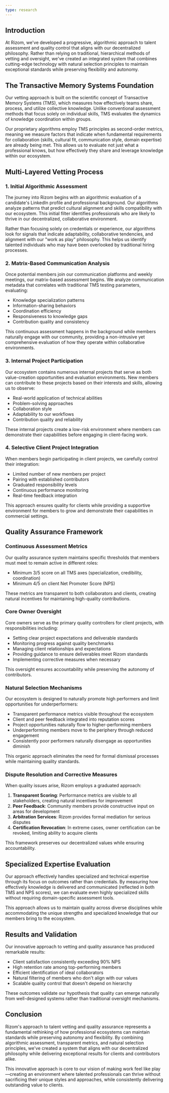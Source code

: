 ```yaml
---
type: research
---
```


## Introduction

At Rizom, we've developed a progressive, algorithmic approach to talent assessment and quality control that aligns with our decentralized philosophy. Rather than relying on traditional, hierarchical methods of vetting and oversight, we've created an integrated system that combines cutting-edge technology with natural selection principles to maintain exceptional standards while preserving flexibility and autonomy.

## The Transactive Memory Systems Foundation

Our vetting approach is built on the scientific concept of Transactive Memory Systems (TMS), which measures how effectively teams share, process, and utilize collective knowledge. Unlike conventional assessment methods that focus solely on individual skills, TMS evaluates the dynamics of knowledge coordination within groups.

Our proprietary algorithms employ TMS principles as second-order metrics, meaning we measure factors that indicate when fundamental requirements for collaboration (skills, cultural fit, communication style, domain expertise) are already being met. This allows us to evaluate not just what a professional knows, but how effectively they share and leverage knowledge within our ecosystem.

## Multi-Layered Vetting Process

### 1. Initial Algorithmic Assessment

The journey into Rizom begins with an algorithmic evaluation of a candidate's LinkedIn profile and professional background. Our algorithms analyze patterns that predict cultural alignment and skills compatibility with our ecosystem. This initial filter identifies professionals who are likely to thrive in our decentralized, collaborative environment.

Rather than focusing solely on credentials or experience, our algorithms look for signals that indicate adaptability, collaborative tendencies, and alignment with our "work as play" philosophy. This helps us identify talented individuals who may have been overlooked by traditional hiring processes.

### 2. Matrix-Based Communication Analysis

Once potential members join our communication platforms and weekly meetings, our matrix-based assessment begins. We analyze communication metadata that correlates with traditional TMS testing parameters, evaluating:

- Knowledge specialization patterns
- Information-sharing behaviors
- Coordination efficiency
- Responsiveness to knowledge gaps
- Contribution quality and consistency

This continuous assessment happens in the background while members naturally engage with our community, providing a non-intrusive yet comprehensive evaluation of how they operate within collaborative environments.

### 3. Internal Project Participation

Our ecosystem contains numerous internal projects that serve as both value-creation opportunities and evaluation environments. New members can contribute to these projects based on their interests and skills, allowing us to observe:

- Real-world application of technical abilities
- Problem-solving approaches
- Collaboration style
- Adaptability to our workflows
- Contribution quality and reliability

These internal projects create a low-risk environment where members can demonstrate their capabilities before engaging in client-facing work.

### 4. Selective Client Project Integration

When members begin participating in client projects, we carefully control their integration:

- Limited number of new members per project
- Pairing with established contributors
- Graduated responsibility levels
- Continuous performance monitoring
- Real-time feedback integration

This approach ensures quality for clients while providing a supportive environment for members to grow and demonstrate their capabilities in commercial settings.

## Quality Assurance Framework

### Continuous Assessment Metrics

Our quality assurance system maintains specific thresholds that members must meet to remain active in different roles:

- Minimum 3/5 score on all TMS axes (specialization, credibility, coordination)
- Minimum 4/5 on client Net Promoter Score (NPS)

These metrics are transparent to both collaborators and clients, creating natural incentives for maintaining high-quality contributions.

### Core Owner Oversight

Core owners serve as the primary quality controllers for client projects, with responsibilities including:

- Setting clear project expectations and deliverable standards
- Monitoring progress against quality benchmarks
- Managing client relationships and expectations
- Providing guidance to ensure deliverables meet Rizom standards
- Implementing corrective measures when necessary

This oversight ensures accountability while preserving the autonomy of contributors.

### Natural Selection Mechanisms

Our ecosystem is designed to naturally promote high performers and limit opportunities for underperformers:

- Transparent performance metrics visible throughout the ecosystem
- Client and peer feedback integrated into reputation scores
- Project opportunities naturally flow to higher-performing members
- Underperforming members move to the periphery through reduced engagement
- Consistently poor performers naturally disengage as opportunities diminish

This organic approach eliminates the need for formal dismissal processes while maintaining quality standards.

### Dispute Resolution and Corrective Measures

When quality issues arise, Rizom employs a graduated approach:

1. **Transparent Scoring**: Performance metrics are visible to all stakeholders, creating natural incentives for improvement
2. **Peer Feedback**: Community members provide constructive input on areas for development
3. **Arbitration Services**: Rizom provides formal mediation for serious disputes
4. **Certification Revocation**: In extreme cases, owner certification can be revoked, limiting ability to acquire clients

This framework preserves our decentralized values while ensuring accountability.

## Specialized Expertise Evaluation

Our approach effectively handles specialized and technical expertise through its focus on outcomes rather than credentials. By measuring how effectively knowledge is delivered and communicated (reflected in both TMS and NPS scores), we can evaluate even highly specialized skills without requiring domain-specific assessment tools.

This approach allows us to maintain quality across diverse disciplines while accommodating the unique strengths and specialized knowledge that our members bring to the ecosystem.

## Results and Validation

Our innovative approach to vetting and quality assurance has produced remarkable results:

- Client satisfaction consistently exceeding 90% NPS
- High retention rate among top-performing members
- Efficient identification of ideal collaborators
- Natural filtering of members who don't align with our values
- Scalable quality control that doesn't depend on hierarchy

These outcomes validate our hypothesis that quality can emerge naturally from well-designed systems rather than traditional oversight mechanisms.

## Conclusion

Rizom's approach to talent vetting and quality assurance represents a fundamental rethinking of how professional ecosystems can maintain standards while preserving autonomy and flexibility. By combining algorithmic assessment, transparent metrics, and natural selection principles, we've created a system that aligns with our decentralized philosophy while delivering exceptional results for clients and contributors alike.

This innovative approach is core to our vision of making work feel like play—creating an environment where talented professionals can thrive without sacrificing their unique styles and approaches, while consistently delivering outstanding value to clients.
